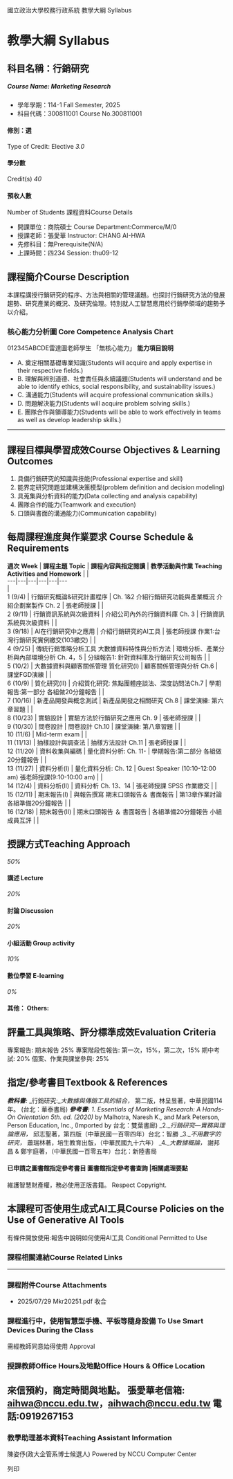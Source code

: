 國立政治大學校務行政系統 教學大綱 Syllabus
# 教學大綱 Syllabus
##  科目名稱：行銷研究
#####  Course Name: Marketing Research
  * 學年學期：114-1 Fall Semester, 2025 
  * 科目代碼：300811001 Course No.300811001


#### 修別：選
Type of Credit: Elective 
_3.0_
#### 學分數
Credit(s)
_40_
#### 預收人數
Number of Students
課程資料Course Details
  * 開課單位：商院碩士 Course Department:Commerce/M/0 
  * 授課老師：張愛華 Instructor: CHANG AI-HWA 
  * 先修科目：無Prerequisite(N/A)
  * 上課時間：四234 Session: thu09-12 


##  課程簡介Course Description
本課程講授行銷研究的程序、方法與相關的管理議題。也探討行銷研究方法的發展趨勢、研究產業的概況、及研究倫理。特別就人工智慧應用於行銷學領域的趨勢予以介紹。
###  核心能力分析圖 Core Competence Analysis Chart
012345ABCDE雷達圖老師學生
「無核心能力」 
**能力項目說明**
  * A. 奠定相關基礎專業知識(Students will acquire and apply expertise in their respective fields.)
  * B. 理解與辨別道德、社會責任與永續議題(Students will understand and be able to identify ethics, social responsibility, and sustainability issues.)
  * C. 溝通能力(Students will acquire professional communication skills.)
  * D. 問題解決能力(Students will acquire problem solving skills.)
  * E. 團隊合作與領導能力(Students will be able to work effectively in teams as well as develop leadership skills.)


* * *
##  課程目標與學習成效Course Objectives & Learning Outcomes 
  1. 具備行銷研究的知識與技能(Professional expertise and skill)
  2. 能界定研究問題並建構決策模型(problem definition and decision modeling)
  3. 具蒐集與分析資料的能力(Data collecting and analysis capability)
  4. 團隊合作的能力(Teamwork and execution)
  5. 口頭與書面的溝通能力(Communication capability)


##  每周課程進度與作業要求 Course Schedule & Requirements
**週次** **Week** |  **課程主題** **Topic** |  **課程內容與指定閱讀** |  **教學活動與作業** **Teaching Activities and Homework** |  |   
---|---|---|---|---|---  
|   
1 (9/4) |  行銷研究概論&研究計畫程序 |  Ch. 1&2 介紹行銷研究功能與產業概況  介紹企劃案製作 Ch. 2 |  張老師授課 |  |   
2 (9/11) |  行銷資訊系統與次級資料 |  介紹公司內外的行銷資料庫 Ch. 3 |  行銷資訊系統與次級資料 |  |   
3 (9/18) |  AI在行銷研究中之應用 |  介紹行銷研究的AI工具 |  張老師授課 作業1:台灣行銷研究實例繳交(103繳交) |  |   
4 (9/25) |  傳統行銷策略分析工具 大數據資料特性與分析方法 |  環境分析、產業分析與內部環境分析 Ch. 4，5 |  分組報告1: 針對資料庫及行銷研究公司報告 |  |   
5 (10/2) |  大數據資料與顧客關係管理 質化研究(I) |  顧客關係管理與分析 Ch.6 |  課堂FGD演練 |  |   
6 (10/9) |  質化研究(II) |  介紹質化研究: 焦點團體座談法、深度訪問法Ch.7 |  學期報告:第一部分 各組做20分鐘報告 |  |   
7 (10/16) |  新產品開發與概念測試  |  新產品開發之相關研究 Ch.8  |  課堂演練: 第六章習題 |  |   
8 (10/23) |  實驗設計 |  實驗方法於行銷研究之應用 Ch. 9 |  張老師授課 |  |   
9 (10/30) |  問卷設計 |  問卷設計 Ch.10 |  課堂演練: 第八章習題 |  |   
10 (11/6) |  Mid-term exam |  |   
11 (11/13) |  抽樣設計與調查法 |  抽樣方法設計 Ch.11 |  張老師授課 |  |   
12 (11/20) |  資料收集與編碼 |  量化資料分析: Ch. 11- |  學期報告:第二部分 各組做20分鐘報告 |  |   
13 (11/27) |  資料分析(I) |  量化資料分析: Ch. 12 |  Guest Speaker (10:10-12:00 am) 張老師授課(9:10-10:00 am) |  |   
14 (12/4) |  資料分析(II) |  資料分析 Ch. 13、14 |  張老師授課 SPSS 作業繳交 |  |   
15 (12/11) |  期末報告(I) |  與報告撰寫 期末口頭報告＆ 書面報告 |  第13章作業討論 各組準備20分鐘報告 |  |   
16 (12/18) |  期末報告(II) |  期末口頭報告 ＆ 書面報告 |  各組準備20分鐘報告 小組成員互評 |  |   
##  授課方式Teaching Approach
_50%_
####  講述 Lecture
_20%_
####  討論 Discussion
_20%_
####  小組活動 Group activity
_10%_
####  數位學習 E-learning
_0%_
####  其他： Others:
##  評量工具與策略、評分標準成效Evaluation Criteria
專案報告: 期末報告 25% 專案階段性報告: 第一次，15%，第二次，15%
期中考試: 20% 個案、作業與課堂參與: 25%
##  指定/參考書目Textbook & References
**_教科書:_**
_行銷研究:__大數據與傳銷工具的結合，_ 第二版，林呈昱著，中華民國114年。 (台北：華泰書局)
**_參考書:_**
_1. Essentials of Marketing Research: A Hands-On Orientation 5th. ed. (2020)_ by Malhotra, Naresh K., and Mark Peterson, Person Education, Inc., (Imported by 台北：雙葉書廊)
_2.__行銷研究—實務與理論應用，_ 邱志聖著，第四版（中華民國一百零四年）台北：智勝
_3.__不用數字的研究，_ 蕭瑞林著，培生教育出版，（中華民國九十六年）
_4.__大數據概論，_ 謝邦昌 & 鄭宇庭著，（中華民國一百零五年）台北：新陸書局
####  已申請之圖書館指定參考書目  圖書館指定參考書查詢 |相關處理要點
維護智慧財產權，務必使用正版書籍。 Respect Copyright.
##  本課程可否使用生成式AI工具Course Policies on the Use of Generative AI Tools
有條件開放使用:報告中說明如何使用AI工具 Conditional Permitted to Use 
###  課程相關連結Course Related Links
* * *
###  課程附件Course Attachments
  * 2025/07/29 Mkr20251.pdf  收合 


###  課程進行中，使用智慧型手機、平板等隨身設備 To Use Smart Devices During the Class
需經教師同意始得使用  Approval
###  授課教師Office Hours及地點Office Hours & Office Location
來信預約，商定時間與地點。 張愛華老信箱: aihwa@nccu.edu.tw，aihwach@nccu.edu.tw 電話:0919267153  
---  
###  教學助理基本資料Teaching Assistant Information
陳姿伃(政大企管系博士候選人)
Powered by NCCU Computer Center
  
列印
